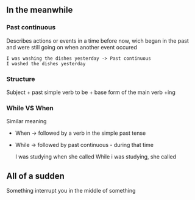 ## In the meanwhile

### Past continuous
Describes actions or events in a time before now, wich began in the past and were still going on when another event occured

	I was washing the dishes yesterday -> Past continuous
	I washed the dishes yesterday

### Structure
Subject + past simple verb to be + base form of the main verb +ing

### While VS When
Similar meaning
- When -> followed by a verb in the simple past tense
- While -> followed by past continuous - during that time

	I was studying when she called
	While i was studying, she called


## All of a sudden
Something interrupt you in the middle of something